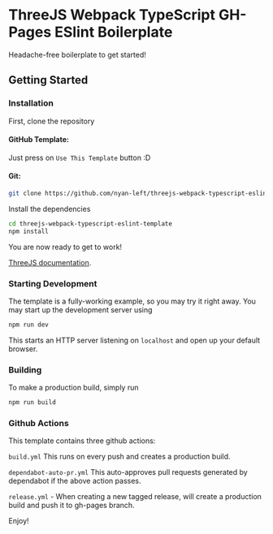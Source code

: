 # ThreeJS Webpack TypeScript GH-Pages ESlint Boilerplate

Headache-free boilerplate to get started!

## Getting Started

### Installation

First, clone the repository

#### GitHub Template:
Just press on `Use This Template` button :D

#### Git:
```bash
git clone https://github.com/nyan-left/threejs-webpack-typescript-eslint-template
```

Install the dependencies

```bash
cd threejs-webpack-typescript-eslint-template
npm install
```

You are now ready to get to work!

[ThreeJS documentation](https://threejs.org/docs/).

### Starting Development

The template is a fully-working example, so you may try it right away. You may start up the development server using

```bash
npm run dev
```

This starts an HTTP server listening on `localhost` and open up your default browser.

### Building

To make a production build, simply run

```bash
npm run build
```


### Github Actions


This template contains three github actions:

`build.yml` This runs on every push and creates a production build.

`dependabot-auto-pr.yml` This auto-approves pull requests generated by dependabot if the above action passes.

`release.yml` - When creating a new tagged release, will create a production build and push it to gh-pages branch.

Enjoy!

